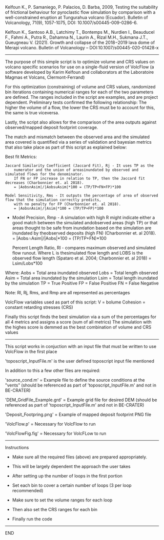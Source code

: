Kelfoun K., P. Samaniego, P. Palacios, D. Barba, 2009, Testing the suitability of frictional 
behaviour for pyroclastic flow simulation by comparison with a well-constrained eruption at 
Tungurahua volcano (Ecuador). Bulletin of Volcanology, 71(9), 1057-1075, DOI: 10.1007/s00445-009-0286-6.

Kelfoun K., Santoso A.B., Latchimy T., Bontemps M., Nurdien I., Beauducel F., Fahmi A., 
Putra R., Dahamna N., Laurin A., Rizal M.H., Sukmana J.T., Gueugneau V. (2021). Growth 
and collapse of the 2018−2019 lava dome of Merapi volcano. Bulletin of Volcanology – DOI:10.1007/s00445-020-01428-x


--------------------------------------------------------------------------
The purpose of this simple script is to optimize volume and CRS values on
volcano specific scenarios for use on a single-fluid version of VolcFlow 
(a software developed by Karim Kelfoun and collaborators at the Laboratoire Magmas et Volcans, Clermont-Ferrand)

For this optimization (constraining) of volume and CRS values, randomized bin iterations containing numerical ranges 
for each of the two parameters are defined.
The ranges included in the script are examples, and are project dependent.
Preliminary tests confirmed the following relationship: 
The higher the volume of a flow, the lower the CRS must be to account for this, the same is true viceversa.

Lastly, the script also allows for the comparison of the area outputs against observed/mapped deposit footprint coverage.

The match and mismatch between the observed area and the simulated area covered is quantified via a series of validation and bayesian metrics
that also take place as part of this script as explained below:

Best fit Metrics:

	Jaccard Similarity Coefficient (Jaccard Fit), Rj - It uses TP as the 
		numerator and the union of areasinundated by observed and simulated flows for the denominator. 
		If FN or FP increase in relation to TP, then the Jaccard fit decreases (Charbonnier et. al 2018).
		= |Aobs∩Asim|/|Aobs∪Asim|*100 = (TP/TP+FN+FP)*100

	Model Sensitivity, Rms - It outputs the percentage of area of observed flow that the simulation correctly predicts, 
		with no penalty for FP (Charbonnier et. al 2018).
		= |Aobs∩Asim|/|Asim|*100 = (TP/TP+FP)*100

-	Model Precision, Rmp - A simulation with high R might indicate either a good match between the simulated andobserved areas (high TP) 
		or that areas thought to be safe from inundation based on the simulation are inundated by theobserved deposits (high FN) 
		(Charbonnier et. al 2018).
		= |Aobs∩Asim|/|Aobs|*100 = (TP/TP+FN)*100

	Percent Length Ratio, Rl - compares maximum observed and simulated flow runout. 
		Where L is thesimulated flow length and LOBS is the observed flow length (Spataro et al. 2004; Charbonnier et. al 2018)
		= Lsim/Lobs*100

Where:
	Aobs = Total area inundated observed
	Lobs = Total length observed
	Asim = Total area inundated by the simulation
	Lsim = Total length inundated by the simulation
	TP = True Positive
	FP = False Positive
	FN = False Negative

Note: Rl, Rj, Rms, and Rmp are all represented as percentages

VolcFlow variables used as part of this script:
	V = bolume
	Cohesion = constant retarding stresses (CRS)

Finally this script finds the best simulation via a sum of the percentages for all 4 metrics and assigns a score (sum of all metrics)
The simulation with the highes score is demmed as the best combination of volume and CRS values

--------------------------------------------------------------------------

This script works in conjuction with an input file that must be written to use VolcFlow in the first place

'toposcript_InputFile.m' is the user defined toposcript input file mentioned

In addition to this a few other files are required:

'source_cond.m' = Example file to define the source conditions at the "vents" 
(should be referenced as part of 'toposcript_InputFile.m' and not in BE-CRATER)

'DEM_GridFile_Example.grd' = Example grid file for desired DEM (should be referenced as part of 'toposcript_InputFile.m' and not in BE-CRATER)

'Deposit_Footpring.png' = Example of mapped deposit footprint PNG file 

'VolcFlow.p' = Necessary for VolcFlow to run

'VolcFlowFig.fig' = Necessary for VolcFLow to run

--------------------------------------------------------------------------

Instructions

- Make sure all the required files (above) are prepared appropriately.
- This will be largely dependent the approach the user takes

- After setting up the number of loops in the first portion
- Set each bin to cover a certain number of loops (3 per loop recommended)
- Make sure to set the volume ranges for each loop
- Then also set the CRS ranges for each bin
- Finally run the code

--------------------------------------------------------------------------

END
